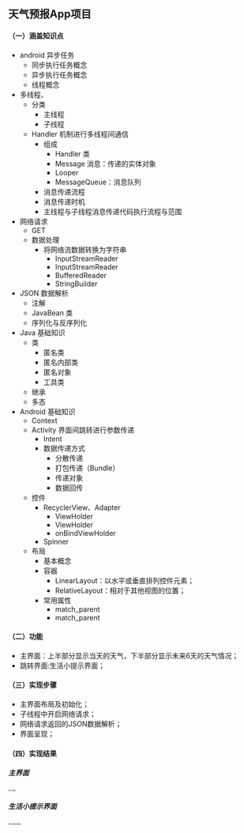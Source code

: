 ## 天气预报App项目
#### （一）涵盖知识点
* android 异步任务
  * 同步执行任务概念
  * 异步执行任务概念
  * 线程概念
* 多线程、
  * 分类
    * 主线程
    * 子线程
  * Handler 机制进行多线程间通信
    * 组成
      * Handler 类
      * Message 消息：传递的实体对象
      * Looper
      * MessageQueue：消息队列
    * 消息传递流程
    * 消息传递时机
    * 主线程与子线程消息传递代码执行流程与范围
* 网络请求
  * GET
  * 数据处理
    * 将网络流数据转换为字符串
      * InputStreamReader
      * InputStreamReader
      * BufferedReader
      * StringBuilder
* JSON 数据解析
  * 注解
  * JavaBean 类
  * 序列化与反序列化
* Java 基础知识
  * 类
    * 匿名类
    * 匿名内部类
    * 匿名对象
    * 工具类
  * 继承
  * 多态
* Android 基础知识
  * Context
  * Activity 界面间跳转进行参数传递
    * Intent
    * 数据传递方式
      * 分散传递 
      * 打包传递（Bundle）
      * 传递对象
      * 数据回传
  * 控件
    * RecyclerView、Adapter
      * ViewHolder
      * ViewHolder
      * onBindViewHolder
    * Spinner
  * 布局
    * 基本概念
    * 容器
      * LinearLayout：以水平或垂直排列控件元素；
      * RelativeLayout：相对于其他视图的位置；
    * 常用属性
      * match_parent
      * match_parent
#### （二）功能
* 主界面：上半部分显示当天的天气，下半部分显示未来6天的天气情况；
* 跳转界面:生活小提示界面；
#### （三）实现步骤
* 主界面布局及初始化；
* 子线程中开启网络请求；
* 网络请求返回的JSON数据解析；
* 界面呈现；

#### （四）实现结果

##### 主界面

<img src="https://github.com/Yjx98/WeatherForecast/blob/master/%E6%98%BE%E7%A4%BA%E7%BB%93%E6%9E%9C1.jpg" alt="主界面" style="zoom: 25%;" />

##### 生活小提示界面

<img src="https://github.com/Yjx98/WeatherForecast/blob/master/%E6%98%BE%E7%A4%BA%E7%BB%93%E6%9E%9C2.jpg" alt="生活提示界面" style="zoom:25%;" />

